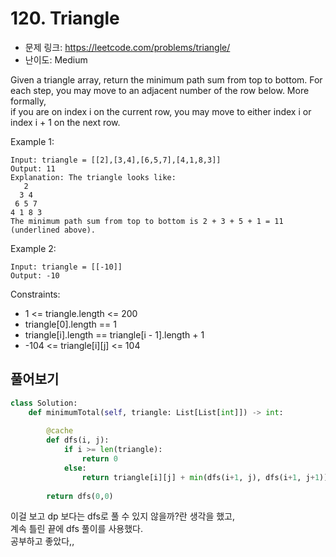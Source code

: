 # 120. Triangle

- 문제 링크: https://leetcode.com/problems/triangle/
- 난이도: Medium

Given a triangle array, return the minimum path sum from top to bottom. 
For each step, you may move to an adjacent number of the row below. More formally,  
if you are on index i on the current row, you may move to either index i or index i + 1 on the next row.  

Example 1:

```
Input: triangle = [[2],[3,4],[6,5,7],[4,1,8,3]]
Output: 11
Explanation: The triangle looks like:
   2
  3 4
 6 5 7
4 1 8 3
The minimum path sum from top to bottom is 2 + 3 + 5 + 1 = 11 (underlined above).
```

Example 2:

```
Input: triangle = [[-10]]
Output: -10
```

Constraints:

- 1 <= triangle.length <= 200
- triangle[0].length == 1
- triangle[i].length == triangle[i - 1].length + 1
- -104 <= triangle[i][j] <= 104

## 풀어보기

```python
class Solution:
    def minimumTotal(self, triangle: List[List[int]]) -> int:
        
        @cache
        def dfs(i, j):
            if i >= len(triangle):
                return 0
            else:
                return triangle[i][j] + min(dfs(i+1, j), dfs(i+1, j+1))
                
        return dfs(0,0)
```

이걸 보고 dp 보다는 dfs로 풀 수 있지 않을까?란 생각을 했고,  
계속 틀린 끝에 dfs 풀이를 사용했다.  
공부하고 좋았다,,
